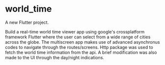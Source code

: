 # world_time

A new Flutter project.

Build a real-time world time viewer app using google's crossplatform framework Flutter where the user can select from a wide range of cities across the globe. The multiscreen app makes use of advanced asynchronus codes to navigate through the routes/screens. Http package was used to fetch the world time information from the api. A brief modification was also made to the UI through the day/night indications.
